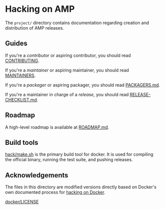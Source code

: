 # Hacking on AMP

The `project/` directory contains documentation regarding creation and distribution of AMP releases.

## Guides

If you're a *contributor* or aspiring contributor, you should read [CONTRIBUTING](CONTRIBUTING.md).

If you're a *maintainer* or aspiring maintainer, you should read [MAINTAINERS](MAINTAINERS).

If you're a *packager* or aspiring packager, you should read [PACKAGERS.md](PACKAGERS.md).

If you're a maintainer in charge of a *release*, you should read [RELEASE-CHECKLIST.md](RELEASE-CHECKLIST.md).

## Roadmap

A high-level roadmap is available at [ROADMAP.md](../ROADMAP.md).


## Build tools

[hack/make.sh](../hack/make.sh) is the primary build tool for docker. It is used for compiling the official binary,
running the test suite, and pushing releases.

## Acknowledgements

The files in this directory are modified versions directly based on Docker's own documented process
for [hacking on Docker](https://github.com/docker/docker/tree/master/project).

[docker/LICENSE](https://github.com/docker/docker/blob/master/LICENSE)

